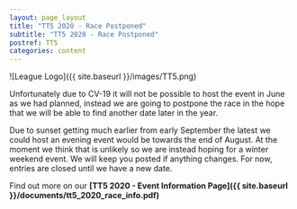 ```yaml
---
layout: page_layout
title: "TT5 2020 - Race Postponed"
subtitle: "TT5 2020 - Race Postponed"
postref: TT5
categories: content
---
```


![League Logo]({{ site.baseurl }}/images/TT5.png)

Unfortunately due to CV-19 it will not be possible to host the event in June as we had planned,
instead we are going to postpone the race in the hope that we will be able to find another date later in the year. 

Due to sunset getting much earlier from early September the latest we could host an evening event would be towards the end of August. 
At the moment we think that is unlikely so we are instead hoping for a winter weekend event. We will keep you posted if anything changes.
For now, entries are closed until we have a new date. 

Find out more on our  **[TT5 2020 - Event Information Page]({{ site.baseurl }}/documents/tt5_2020_race_info.pdf)**

